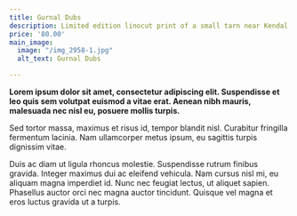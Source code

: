 ```yaml
---
title: Gurnal Dubs
description: Limited edition linocut print of a small tarn near Kendal
price: '80.00'
main_image:
  image: "/img_2958-1.jpg"
  alt_text: Gurnal Dubs

---
```

**Lorem ipsum dolor sit amet, consectetur adipiscing elit. Suspendisse et leo quis sem volutpat euismod a vitae erat. Aenean nibh mauris, malesuada nec nisl eu, posuere mollis turpis.** 

Sed tortor massa, maximus et risus id, tempor blandit nisl. Curabitur fringilla fermentum lacinia. Nam ullamcorper metus ipsum, eu sagittis turpis dignissim vitae. 

Duis ac diam ut ligula rhoncus molestie. Suspendisse rutrum finibus gravida. Integer maximus dui ac eleifend vehicula. Nam cursus nisl mi, eu aliquam magna imperdiet id. Nunc nec feugiat lectus, ut aliquet sapien. Phasellus auctor orci nec magna auctor tincidunt. Quisque vel magna et eros luctus gravida ut a turpis.